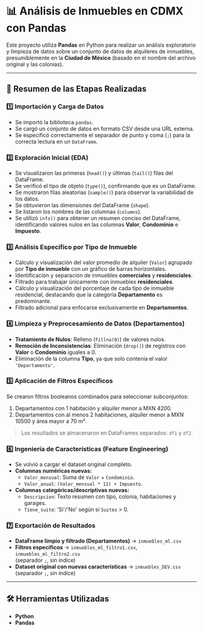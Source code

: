 # 📊 Análisis de Inmuebles en CDMX con Pandas

Este proyecto utiliza **Pandas** en Python para realizar un análisis exploratorio y limpieza de datos sobre un conjunto de datos de alquileres de inmuebles, presumiblemente en la **Ciudad de México** (basado en el nombre del archivo original y las colonias).

---

## 📝 Resumen de las Etapas Realizadas

### 1️⃣ Importación y Carga de Datos
- Se importó la biblioteca `pandas`.
- Se cargó un conjunto de datos en formato CSV desde una URL externa.
- Se especificó correctamente el separador de punto y coma (`;`) para la correcta lectura en un `DataFrame`.

### 2️⃣ Exploración Inicial (EDA)
- Se visualizaron las primeras (`head()`) y últimas (`tail()`) filas del DataFrame.
- Se verificó el tipo de objeto (`type()`), confirmando que es un DataFrame.
- Se mostraron filas aleatorias (`sample()`) para observar la variabilidad de los datos.
- Se obtuvieron las dimensiones del DataFrame (`shape`).
- Se listaron los nombres de las columnas (`columns`).
- Se utilizó `info()` para obtener un resumen conciso del DataFrame, identificando valores nulos en las columnas **Valor**, **Condominio** e **Impuesto**.

### 3️⃣ Análisis Específico por Tipo de Inmueble
- Cálculo y visualización del valor promedio de alquiler (`Valor`) agrupado por **Tipo de inmueble** con un gráfico de barras horizontales.
- Identificación y separación de inmuebles **comerciales** y **residenciales**.
- Filtrado para trabajar únicamente con inmuebles **residenciales**.
- Cálculo y visualización del porcentaje de cada tipo de inmueble residencial, destacando que la categoría **Departamento** es predominante.
- Filtrado adicional para enfocarse exclusivamente en **Departamentos**.

### 4️⃣ Limpieza y Preprocesamiento de Datos (Departamentos)
- **Tratamiento de Nulos**: Relleno (`fillna(0)`) de valores nulos.
- **Remoción de Inconsistencias**: Eliminación (`drop()`) de registros con **Valor** o **Condominio** iguales a 0.
- Eliminación de la columna **Tipo**, ya que solo contenía el valor `'Departamento'`.

### 5️⃣ Aplicación de Filtros Específicos
Se crearon filtros booleanos combinados para seleccionar subconjuntos:

1. Departamentos con 1 habitación y alquiler menor a MXN 4200.
2. Departamentos con al menos 2 habitaciones, alquiler menor a MXN 10500 y área mayor a 70 m².

> Los resultados se almacenaron en DataFrames separados: `df1` y `df2`.

### 6️⃣ Ingeniería de Características (Feature Engineering)
- Se volvió a cargar el dataset original completo.
- **Columnas numéricas nuevas:**
  - `Valor_mensual`: Suma de `Valor` + `Condominio`.
  - `Valor_anual`: `(Valor_mensual * 12) + Impuesto`.
- **Columnas categóricas/descriptivas nuevas:**
  - `Descripcion`: Texto resumen con tipo, colonia, habitaciones y garages.
  - `Tiene_suite`: 'Si'/'No' según si `Suites` > 0.

### 7️⃣ Exportación de Resultados
- **DataFrame limpio y filtrado (Departamentos)** → `inmuebles_ml.csv`
- **Filtros específicos** → `inmuebles_ml_filtro1.csv`, `inmuebles_ml_filtro2.csv`  
  (separador `;`, sin índice)
- **Dataset original con nuevas características** → `inmuebles_DEV.csv`  
  (separador `;`, sin índice)

---

## 🛠️ Herramientas Utilizadas
- **Python**
- **Pandas**
